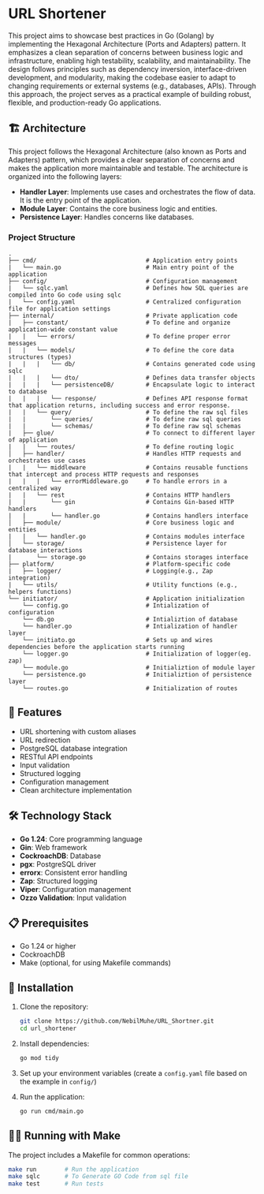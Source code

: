 # URL Shortener
This project aims to showcase best practices in Go (Golang) by implementing the Hexagonal Architecture (Ports and Adapters) pattern. It emphasizes a clean separation of concerns between business logic and infrastructure, enabling high testability, scalability, and maintainability. The design follows principles such as dependency inversion, interface-driven development, and modularity, making the codebase easier to adapt to changing requirements or external systems (e.g., databases, APIs). Through this approach, the project serves as a practical example of building robust, flexible, and production-ready Go applications.

## 🏗️ Architecture

This project follows the Hexagonal Architecture (also known as Ports and Adapters) pattern, which provides a clear separation of concerns and makes the application more maintainable and testable. The architecture is organized into the following layers:

- **Handler Layer**: Implements use cases and orchestrates the flow of data. It is the entry point of the application.
- **Module Layer**: Contains the core business logic and entities.
- **Persistence Layer**: Handles concerns like databases.

### Project Structure

```
.
├── cmd/                               # Application entry points
|   └── main.go                        # Main entry point of the application
├── config/                            # Configuration management
|   └── sqlc.yaml                      # Defines how SQL queries are compiled into Go code using sqlc
|   └── config.yaml                    # Centralized configuration file for application settings
├── internal/                          # Private application code
|   ├── constant/                      # To define and organize application-wide constant value
|   |   └── errors/                    # To define proper error messages
|   |   └── models/                    # To define the core data structures (types)
|   |   |   └── db/                    # Contains generated code using sqlc
|   |   |   └── dto/                   # Defines data transfer objects
|   |   |   └── persistenceDB/         # Encapsulate logic to interact to database
|   |   |   └── response/              # Defines API response format that application returns, including success and error response.
|   |   └── query/                     # To define the raw sql files
|   |       └── queries/               # To define raw sql queries 
|   |       └── schemas/               # To define raw sql schemas
|   ├── glue/                          # To connect to different layer of application
|   |   └── routes/                    # To define routing logic
│   ├── handler/                       # Handles HTTP requests and orchestrates use cases
|   |   └── middleware                 # Contains reusable functions that intercept and process HTTP requests and responses
|   |   |   └── errorMiddleware.go     # To handle errors in a centralized way
|   |   └── rest                       # Contains HTTP handlers
|   |       └── gin                    # Contains Gin-based HTTP handlers
|   |       └── handler.go             # Contains handlers interface
│   ├── module/                        # Core business logic and entities
|   |   └── handler.go                 # Contains modules interface
│   └── storage/                       # Persistence layer for database interactions
|       └── storage.go                 # Contains storages interface  
├── platform/                          # Platform-specific code
|   ├── logger/                        # Logging(e.g., Zap integration)
|   └── utils/                         # Utility functions (e.g., helpers functions)
└── initiator/                         # Application initialization
    └── config.go                      # Intialization of configuration
    └── db.go                          # Intializtion of database
    └── handler.go                     # Intialization of handler layer
    └── initiato.go                    # Sets up and wires dependencies before the application starts running
    └── logger.go                      # Initialization of logger(eg. zap)
    └── module.go                      # Initializtion of module layer
    └── persistence.go                 # Initializtion of persistence layer
    └── routes.go                      # Initialization of routes
```

## 🚀 Features

- URL shortening with custom aliases
- URL redirection
- PostgreSQL database integration
- RESTful API endpoints
- Input validation
- Structured logging
- Configuration management
- Clean architecture implementation

## 🛠️ Technology Stack

- **Go 1.24**: Core programming language
- **Gin**: Web framework
- **CockroachDB**: Database
- **pgx**: PostgreSQL driver
- **errorx**: Consistent error handling
- **Zap**: Structured logging
- **Viper**: Configuration management
- **Ozzo Validation**: Input validation

## 📋 Prerequisites

- Go 1.24 or higher
- CockroachDB
- Make (optional, for using Makefile commands)

## 🔧 Installation

1. Clone the repository:
   ```bash
   git clone https://github.com/NebilMuhe/URL_Shortner.git
   cd url_shortener
   ```

2. Install dependencies:
   ```bash
   go mod tidy
   ```

3. Set up your environment variables (create a `config.yaml` file based on the example in `config/`)

4. Run the application:
   ```bash
   go run cmd/main.go
   ```

## 🏃‍♂️ Running with Make

The project includes a Makefile for common operations:

```bash
make run        # Run the application
make sqlc       # To Generate GO Code from sql file
make test       # Run tests
```

